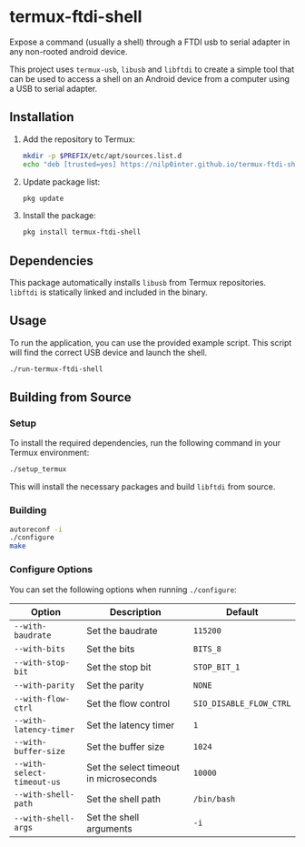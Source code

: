 # termux-ftdi-shell

Expose a command (usually a shell) through a FTDI usb to serial adapter in any non-rooted android device.

This project uses `termux-usb`, `libusb` and `libftdi` to create a simple tool that can be used to access a shell on an Android device from a computer using a USB to serial adapter.

## Installation

1.  Add the repository to Termux:
    ```bash
    mkdir -p $PREFIX/etc/apt/sources.list.d
    echo "deb [trusted=yes] https://nilp0inter.github.io/termux-ftdi-shell/deb stable main" > $PREFIX/etc/apt/sources.list.d/termux-ftdi-shell.list
    ```

2.  Update package list:
    ```bash
    pkg update
    ```

3.  Install the package:
    ```bash
    pkg install termux-ftdi-shell
    ```

## Dependencies

This package automatically installs `libusb` from Termux repositories. `libftdi` is statically linked and included in the binary.

## Usage

To run the application, you can use the provided example script. This script will find the correct USB device and launch the shell.

```bash
./run-termux-ftdi-shell
```

## Building from Source

### Setup

To install the required dependencies, run the following command in your Termux environment:

```bash
./setup_termux
```

This will install the necessary packages and build `libftdi` from source.

### Building

```bash
autoreconf -i
./configure
make
```

### Configure Options

You can set the following options when running `./configure`:

| Option                  | Description                              | Default                   |
| ----------------------- | ---------------------------------------- | ------------------------- |
| `--with-baudrate`       | Set the baudrate                         | `115200`                  |
| `--with-bits`           | Set the bits                             | `BITS_8`                  |
| `--with-stop-bit`       | Set the stop bit                         | `STOP_BIT_1`              |
| `--with-parity`         | Set the parity                           | `NONE`                    |
| `--with-flow-ctrl`      | Set the flow control                     | `SIO_DISABLE_FLOW_CTRL`   |
| `--with-latency-timer`  | Set the latency timer                    | `1`                       |
| `--with-buffer-size`    | Set the buffer size                      | `1024`                    |
| `--with-select-timeout-us` | Set the select timeout in microseconds   | `10000`                   |
| `--with-shell-path`     | Set the shell path                       | `/bin/bash`               |
| `--with-shell-args`     | Set the shell arguments                  | `-i`                      |
